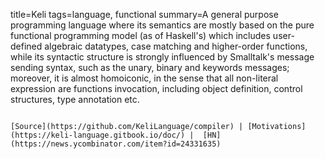 title=Keli
tags=language, functional
summary=A general purpose programming language where its semantics are mostly based on the pure functional programming model (as of Haskell's) which includes user-defined algebraic datatypes, case matching and higher-order functions, while its syntactic structure is strongly influenced by Smalltalk's message sending syntax, such as the unary, binary and keywords messages; moreover, it is almost homoiconic, in the sense that all non-literal expression are functions invocation, including object definition, control structures, type annotation etc.
~~~~~~

[Source](https://github.com/KeliLanguage/compiler) | [Motivations](https://keli-language.gitbook.io/doc/) |  [HN](https://news.ycombinator.com/item?id=24331635)
